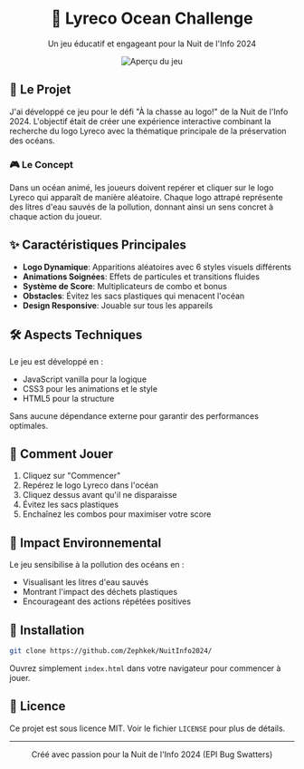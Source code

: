 <div align="center">

# 🌊 Lyreco Ocean Challenge

Un jeu éducatif et engageant pour la Nuit de l'Info 2024

<img src="https://github.com/user-attachments/assets/8153e7d6-fa41-4ff7-b14f-8edb9d77dbcc" alt="Aperçu du jeu" />
</div>

## 📖 Le Projet

J'ai développé ce jeu pour le défi "À la chasse au logo!" de la Nuit de l'Info 2024. L'objectif était de créer une expérience interactive combinant la recherche du logo Lyreco avec la thématique principale de la préservation des océans.

### 🎮 Le Concept

Dans un océan animé, les joueurs doivent repérer et cliquer sur le logo Lyreco qui apparaît de manière aléatoire. Chaque logo attrapé représente des litres d'eau sauvés de la pollution, donnant ainsi un sens concret à chaque action du joueur.

## ✨ Caractéristiques Principales

- **Logo Dynamique**: Apparitions aléatoires avec 6 styles visuels différents
- **Animations Soignées**: Effets de particules et transitions fluides
- **Système de Score**: Multiplicateurs de combo et bonus
- **Obstacles**: Évitez les sacs plastiques qui menacent l'océan
- **Design Responsive**: Jouable sur tous les appareils

## 🛠️ Aspects Techniques

Le jeu est développé en :
- JavaScript vanilla pour la logique
- CSS3 pour les animations et le style
- HTML5 pour la structure

Sans aucune dépendance externe pour garantir des performances optimales.

## 🎯 Comment Jouer

1. Cliquez sur "Commencer"
2. Repérez le logo Lyreco dans l'océan
3. Cliquez dessus avant qu'il ne disparaisse
4. Évitez les sacs plastiques
5. Enchaînez les combos pour maximiser votre score

## 🌊 Impact Environnemental

Le jeu sensibilise à la pollution des océans en :
- Visualisant les litres d'eau sauvés
- Montrant l'impact des déchets plastiques
- Encourageant des actions répétées positives

## 🔧 Installation

```bash
git clone https://github.com/Zephkek/NuitInfo2024/
```

Ouvrez simplement `index.html` dans votre navigateur pour commencer à jouer.

## 📝 Licence

Ce projet est sous licence MIT. Voir le fichier `LICENSE` pour plus de détails.

<div align="center">

---

Créé avec passion pour la Nuit de l'Info 2024 (EPI Bug Swatters)

</div>
